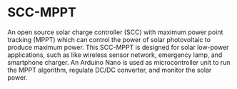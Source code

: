 # SCC-MPPT
An open source solar charge controller (SCC) with maximum power point tracking (MPPT) which can control the power of solar photovoltaic to produce maximum power. This SCC-MPPT is designed for solar low-power applications, such as like wireless sensor network, emergency lamp, and smartphone charger. An Arduino Nano is used as microcontroller unit to run the MPPT algorithm, regulate DC/DC converter, and monitor the solar power.
